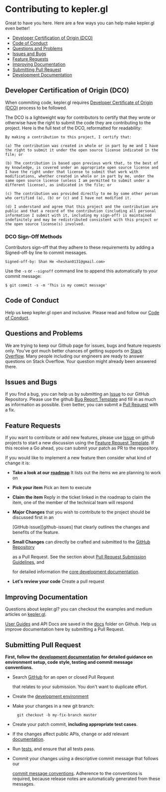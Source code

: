 # Contributing to kepler.gl

Great to have you here. Here are a few ways you can help make kepler.gl even better!

* [Developer Certification of Origin \(DCO\)](contributing.md#dco)
* [Code of Conduct](contributing.md#coc)
* [Questions and Problems](contributing.md#question)
* [Issues and Bugs](contributing.md#issue)
* [Feature Requests](contributing.md#feature)
* [Improving Documentation](contributing.md#docs)
* [Submitting Pull Request](contributing.md#submit-pr)
* [Development Documentation](developers.md)

## Developer Certification of Origin \(DCO\)

When commiting code, kepler.gl requires [Developer Certificate of Origin \(DCO\)](https://probot.github.io/apps/dco/) process to be followed.

The DCO is a lightweight way for contributors to certify that they wrote or otherwise have the right to submit the code they are contributing to the project. Here is the full text of the DCO, reformatted for readability:

```text
By making a contribution to this project, I certify that:

(a) The contribution was created in whole or in part by me and I have the right to submit it under the open source license indicated in the file; or

(b) The contribution is based upon previous work that, to the best of my knowledge, is covered under an appropriate open source license and I have the right under that license to submit that work with modifications, whether created in whole or in part by me, under the same open source license (unless I am permitted to submit under a different license), as indicated in the file; or

(c) The contribution was provided directly to me by some other person who certified (a), (b) or (c) and I have not modified it.

(d) I understand and agree that this project and the contribution are public and that a record of the contribution (including all personal information I submit with it, including my sign-off) is maintained indefinitely and may be redistributed consistent with this project or the open source license(s) involved.
```

### DCO Sign-Off Methods

Contributors sign-off that they adhere to these requirements by adding a Signed-off-by line to commit messages.

```text
Signed-off-by: Shan He <heshan0131@gmail.com>
```

Use the `-s` or `--signoff` command line to append this automatically to your commit message:

```text
$ git commit -s -m 'This is my commit message'
```

## Code of Conduct

Help us keep kepler.gl open and inclusive. Please read and follow our [Code of Conduct](code_of_conduct.md).

## Questions and Problems

We are trying to keep our Github page for issues, bugs and feature requests only. You've got much better chances of getting supports on [Stack Overflow](https://stackoverflow.com/questions/tagged/kepler.gl). Many people including our engineers are ready to answer questions on Stack Overflow. Your question might already been answered there.

## Issues and Bugs

If you find a bug, you can help us by submitting an [Issue](https://github.com/keplergl/kepler.gl/issues) to our GitHub Repository. Please use the github [Bug Report Template](https://github.com/keplergl/kepler.gl/issues/new?template=bug_report.md) and fill in as much as information as possible. Even better, you can submit a [Pull Request](https://github.com/keplergl/kepler.gl/pulls) with a fix.

## Feature Requests

If you want to contribute or add new features, please use [Issue](https://github.com/keplergl/kepler.gl/issues) on github projects to start a new discussion using the [Feature Request Template](https://github.com/keplergl/kepler.gl/issues/new?template=feature_request.md). If this receive a Go ahead, you can submit your patch as PR to the repository.

If you would like to implement a new feature then consider what kind of change it is:

* **Take a look at our** [**roadmap**](https://github.com/keplergl/kepler.gl/wiki/Roadmap) It lists out the items  we are planning to work on
* **Pick your item** Pick an item to execute
* **Claim the item** Reply in the ticket linked in the roadmap to claim the item, one of the member of the technical team will respond
* **Major Changes** that you wish to contribute to the project should be discussed first in an

  \[GitHub issue\]\[github-issues\] that clearly outlines the changes and benefits of the feature.

* **Small Changes** can directly be crafted and submitted to the [GitHub Repository](https://github.com/keplergl/kepler.gl)

  as a Pull Request. See the section about [Pull Request Submission Guidelines](contributing.md#submit-pr), and

  for detailed information the [core development documentation](developers.md).

* **Let's review your code** Create a pull request

## Improving Documentation

Questions about kepler.gl? you can checkout the examples and medium articles on [kepler.gl](https://keplergl.github.io/kepler.gl).

[User Guides](https://github.com/keplergl/kepler.gl/blob/master/docs/a-introduction.md) and API Docs are saved in the [docs](https://github.com/keplergl/kepler.gl/tree/master/docs) folder on Github. Help us improve documentation here by submitting a Pull Request.

## Submitting Pull Request

**First, follow the** [**development documentation**](developers.md) **for detailed guidance on environment setup, code style, testing and commit message conventions.**

* Search [GitHub](https://github.com/keplergl/kepler.gl/pulls) for an open or closed Pull Request

  that relates to your submission. You don't want to duplicate effort.

* Create the [development environment](developers.md#setup)
* Make your changes in a new git branch:

  ```text
    git checkout -b my-fix-branch master
  ```

* Create your patch commit, **including appropriate test cases**.
* If the changes affect public APIs, change or add relevant [documentation](developers.md#documentation).
* Run [tests](developers.md#tests), and ensure that all tests pass.
* Commit your changes using a descriptive commit message that follows our

  [commit message conventions](developers.md#commits). Adherence to the conventions is required, because release notes are automatically generated from these messages.


